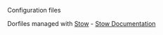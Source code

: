 Configuration files

Dorfiles managed with [Stow](https://github.com/aspiers/stow) - 
[Stow Documentation](https://www.gnu.org/software/stow/)
